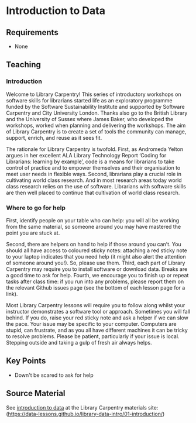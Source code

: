 Introduction to Data
====================


Requirements
------------

- None

Teaching
--------

### Introduction

Welcome to Library Carpentry! This series of introductory workshops on software skills for librarians started life as an exploratory programme funded by the Software Sustainability Institute and supported by Software Carpentry and City University London. Thanks also go to the British Library and the University of Sussex where James Baker, who developed the workshops, worked when planning and delivering the workshops. The aim of Library Carpentry is to create a set of tools the community can manage, support, enrich, and reuse as it sees fit.

The rationale for Library Carpentry is twofold. First, as Andromeda Yelton argues in her excellent ALA Library Technology Report ‘Coding for Librarians: learning by example’, code is a means for librarians to take control of practice and to empower themselves and their organisation to meet user needs in flexible ways. Second, librarians play a crucial role in cultivating world class research. And in most research areas today world class research relies on the use of software. Librarians with software skills are then well placed to continue that cultivation of world class research.

### Where to go for help

First, identify people on your table who can help: you will all be working from the same material, so someone around you may have mastered the point you are stuck at.

Second, there are helpers on hand to help if those around you can’t. You should all have access to coloured sticky notes: attaching a red sticky note to your laptop indicates that you need help (it might also alert the attention of someone around you!). So, please use them.
Third, each part of Library Carpentry may require you to install software or download data. Breaks are a good time to ask for help.
Fourth, we encourage you to finish up or repeat tasks after class time: if you run into any problems, please report them on the relevant Github issues page (see the bottom of each lesson page for a link).

Most Library Carpentry lessons will require you to follow along whilst your instructor demonstrates a software tool or approach. Sometimes you will fall behind. If you do, raise your red sticky note and ask a helper if we can slow the pace. Your issue may be specific to your computer. Computers are stupid, can frustrate, and as you all have different machines it can be tricky to resolve problems. Please be patient, particularly if your issue is local. Stepping outside and taking a gulp of fresh air always helps.

Key Points
----------

- Down't be scared to ask for help

Source Material
---------------

See [introduction to data](https://data-lessons.github.io/library-data-intro/01-introduction/) at the Library Carpentry materials site:
(https://data-lessons.github.io/library-data-intro/01-introduction/)